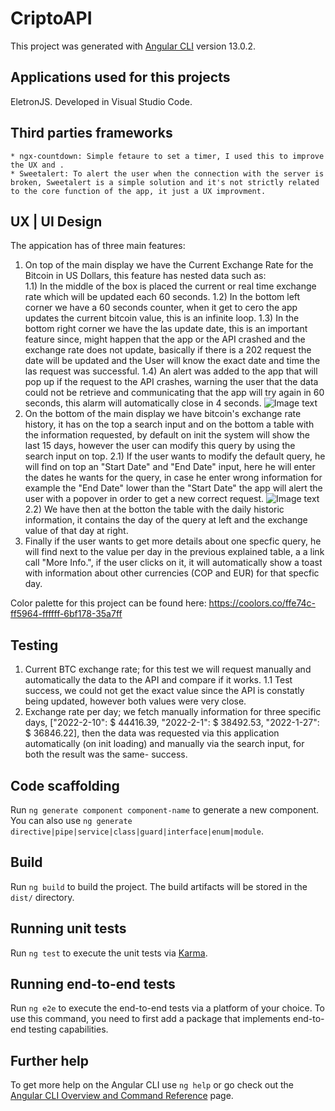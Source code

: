 # CriptoAPI

This project was generated with [Angular CLI](https://github.com/angular/angular-cli) version 13.0.2.

## Applications used for this projects

EletronJS.
Developed in Visual Studio Code.

## Third parties frameworks

    * ngx-countdown: Simple fetaure to set a timer, I used this to improve the UX and .
    * Sweetalert: To alert the user when the connection with the server is broken, Sweetalert is a simple solution and it's not strictly related to the core function of the app, it just a UX improvment.

## UX | UI Design

The appication has of three main features:

1. On top of the main display we have the Current Exchange Rate for the Bitcoin in US Dollars, this feature has nested data such as:  
    1.1) In the middle of the box is placed the current or real time exchange rate which will be updated each 60 seconds.
   1.2) In the bottom left corner we have a 60 seconds counter, when it get to cero the app updates the current bitcoin value, this is an infinite loop.
   1.3) In the bottom right corner we have the las update date, this is an important feature since, might happen that the app or the API crashed and the exchange rate does not update, basically if there is a 202 request the date will be updated and the User will know the exact date and time the las request was successful. 1.4) An alert was added to the app that will pop up if the request to the API crashes, warning the user that the data could not be retrieve and communicating that the app will try again in 60 seconds, this alarm will automatically close in 4 seconds.
   ![Image text](../criptoAPI/src/assets/404.png)
2. On the bottom of the main display we have bitcoin's exchange rate history, it has on the top a search input and on the bottom a table with the information requested, by default on init the system will show the last 15 days, however the user can modify this query by using the search input on top.
   2.1) If the user wants to modify the default query, he will find on top an "Start Date" and "End Date" input, here he will enter the dates he wants for the query, in case he enter wrong information for example the "End Date" lower than the "Start Date" the app will alert the user with a popover in order to get a new correct request.
   ![Image text](../criptoAPI/src/assets/inputerror.png)
   2.2) We have then at the botton the table with the daily historic information, it contains the day of the query at left and the exchange value of that day at right.
3. Finally if the user wants to get more details about one specfic query, he will find next to the value per day in the previous explained table, a a link call "More Info.", if the user clicks on it, it will automatically show a toast with information about other currencies (COP and EUR) for that specfic day.

Color palette for this project can be found here: https://coolors.co/ffe74c-ff5964-ffffff-6bf178-35a7ff

## Testing

1. Current BTC exchange rate; for this test we will request manually and automatically the data to the API and compare if it works.
   1.1 Test success, we could not get the exact value since the API is constatly being updated, however both values were very close.
2. Exchange rate per day; we fetch manually information for three specific days, ["2022-2-10": $ 44416.39, "2022-2-1": $ 38492.53, "2022-1-27": $ 36846.22], then the data was requested via this application automatically (on init loading) and manually via the search input, for both the result was the same- success.

## Code scaffolding

Run `ng generate component component-name` to generate a new component. You can also use `ng generate directive|pipe|service|class|guard|interface|enum|module`.

## Build

Run `ng build` to build the project. The build artifacts will be stored in the `dist/` directory.

## Running unit tests

Run `ng test` to execute the unit tests via [Karma](https://karma-runner.github.io).

## Running end-to-end tests

Run `ng e2e` to execute the end-to-end tests via a platform of your choice. To use this command, you need to first add a package that implements end-to-end testing capabilities.

## Further help

To get more help on the Angular CLI use `ng help` or go check out the [Angular CLI Overview and Command Reference](https://angular.io/cli) page.
